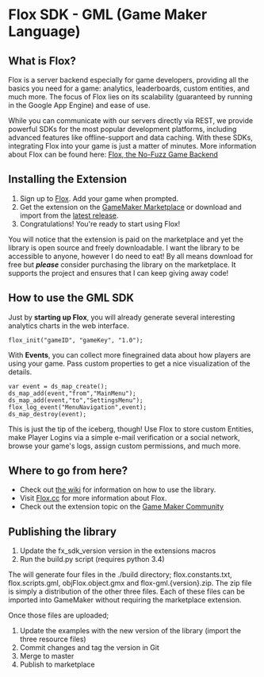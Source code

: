 # Flox SDK - GML (Game Maker Language)

## What is Flox?

Flox is a server backend especially for game developers, providing all the basics 
you need for a game: analytics, leaderboards, custom entities, and much more. The 
focus of Flox lies on its scalability (guaranteed by running in the Google App Engine) 
and ease of use.

While you can communicate with our servers directly via REST, we provide powerful 
SDKs for the most popular development platforms, including advanced features like 
offline-support and data caching. With these SDKs, integrating Flox into your game 
is just a matter of minutes. More information about Flox can be found here: 
[Flox, the No-Fuzz Game Backend](http://gamua.com/flox)

## Installing the Extension 

1. Sign up to [Flox](http://www.flox.cc/panel/register). Add your game when prompted.
2. Get the extension on the [GameMaker Marketplace](https://marketplace.yoyogames.com/assets/574/flox-gm)
or download and import from the [latest release](https://github.com/RaniSputnik/Flox-GML/releases/latest).
3. Congratulations! You're ready to start using Flox!

You will notice that the extension is paid on the marketplace and yet the library is open source
and freely downloadable. I want the library to be accessible to anyone, however I do need to eat!
By all means download for free but ***please*** consider purchasing the library on the 
marketplace. It supports the project and ensures that I can keep giving away code!

## How to use the GML SDK

Just by **starting up Flox**, you will already generate several interesting analytics charts in the web interface.
```
flox_init("gameID", "gameKey", "1.0");
```
With **Events**, you can collect more finegrained data about how players are using your game. Pass custom properties to get a nice visualization of the details.
```
var event = ds_map_create();
ds_map_add(event,"from","MainMenu");
ds_map_add(event,"to","SettingsMenu");
flox_log_event("MenuNavigation",event);
ds_map_destroy(event);
```
This is just the tip of the iceberg, though! Use Flox to store custom Entities, make Player Logins via a simple e-mail verification or a social network, browse your game's logs, assign custom permissions, and much more.

## Where to go from here?
* Check out [the wiki](https://github.com/RaniSputnik/Flox-GML/wiki) for information on how to use the library.
* Visit [Flox.cc](http://www.flox.cc) for more information about Flox.
* Check out the extension topic on the [Game Maker Community](http://gmc.yoyogames.com/index.php?showtopic=619114#entry4550823)

## Publishing the library

1. Update the fx_sdk_version version in the extensions macros
2. Run the build.py script (requires python 3.4)

The will generate four files in the ./build directory; flox.constants.txt, flox.scripts.gml, objFlox.object.gmx and flox-gml.{version}.zip. The zip file is simply a distribution of the other three files. Each of these files can be imported into GameMaker without requiring the marketplace extension.

Once those files are uploaded;

1. Update the examples with the new version of the library (import the three resource files)
2. Commit changes and tag the version in Git 
3. Merge to master
4. Publish to marketplace
